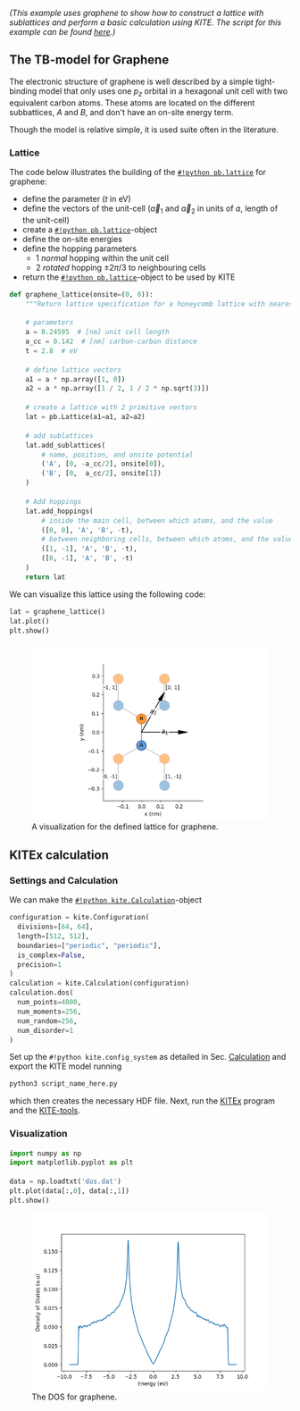 *(This example uses graphene to show how to construct a lattice with sublattices and perform a basic calculation using KITE. 
The script for this example can be found [here](https://github.com/quantum-kite/kite/blob/313a00e54a9f9aa33b22886eaf97ce62aaec3996/examples/dos_graphene.py).)*
## The TB-model for Graphene

The electronic structure of graphene is well described by a simple tight-binding model that only uses one $p_z$ orbital
in a hexagonal unit cell with two equivalent carbon atoms.
These atoms are located on the different subbattices, *A* and *B*, and don't have an on-site energy term.

Though the model is relative simple, it is used suite often in the literature. 

### Lattice
The code below illustrates the building of the [`#!python pb.lattice`][lattice] for graphene:

* define the parameter ($t$ in eV)
* define the vectors of the unit-cell ($\vec a_1$ and $\vec a_2$ in units of $a$, length of the unit-cell)
* create a [`#!python pb.lattice`][lattice]-object
* define the on-site energies
* define the hopping parameters
    * 1 *normal* hopping within the unit cell
    * 2 *rotated* hopping $\pm 2 \pi/3$ to neighbouring cells
* return the [`#!python pb.lattice`][lattice]-object to be used by KITE

``` python linenums="1"
def graphene_lattice(onsite=(0, 0)):
    """Return lattice specification for a honeycomb lattice with nearest neighbor hoppings"""

    # parameters
    a = 0.24595  # [nm] unit cell length
    a_cc = 0.142  # [nm] carbon-carbon distance
    t = 2.8  # eV

    # define lattice vectors
    a1 = a * np.array([1, 0])
    a2 = a * np.array([1 / 2, 1 / 2 * np.sqrt(3)])

    # create a lattice with 2 primitive vectors
    lat = pb.Lattice(a1=a1, a2=a2)

    # add sublattices
    lat.add_sublattices(
        # name, position, and onsite potential
        ('A', [0, -a_cc/2], onsite[0]),
        ('B', [0,  a_cc/2], onsite[1])
    )

    # Add hoppings
    lat.add_hoppings(
        # inside the main cell, between which atoms, and the value
        ([0, 0], 'A', 'B', -t),
        # between neighboring cells, between which atoms, and the value
        ([1, -1], 'A', 'B', -t),
        ([0, -1], 'A', 'B', -t)
    )
    return lat
```

We can visualize this lattice using the following code:

``` python linenums="1"
lat = graphene_lattice()
lat.plot()
plt.show()
```

<div>
  <figure>
    <img src="../../../assets/images/getting_started/graphene_example.png" style="width: 40em;"/>
    <figcaption>A visualization for the defined lattice for graphene.</figcaption>
  </figure>
</div>

## KITEx calculation
### Settings and Calculation
We can make the [`#!python kite.Calculation`][calculation]-object
``` python linenums="1"
configuration = kite.Configuration(
  divisions=[64, 64],
  length=[512, 512],
  boundaries=["periodic", "periodic"],
  is_complex=False,
  precision=1
)
calculation = kite.Calculation(configuration)
calculation.dos(
  num_points=4000,
  num_moments=256,
  num_random=256,
  num_disorder=1
)
```
Set up the `#!python kite.config_system` as detailed in Sec. [Calculation][calculation] and export the KITE model running
``` bash
python3 script_name_here.py
```
which then creates the necessary HDF file. Next, run the [KITEx][kitex] program and the [KITE-tools][kitetools].

### Visualization

``` python linenums="1"
import numpy as np
import matplotlib.pyplot as plt

data = np.loadtxt('dos.dat')
plt.plot(data[:,0], data[:,1])
plt.show()
```

<div>
  <figure>
    <img src="../../../assets/images/getting_started/first_calculation.png" style="width: 40em;" />
    <figcaption>The DOS for graphene.</figcaption>
  </figure>
</div>

[tutorial]: ../index.md
[calculation]: ../calculation.md
[getting_started]: ../index.md
[lattice]: https://docs.pybinding.site/en/stable/_api/pybinding.Lattice.html
[kitex]: ../../api/kitex.md
[kitetools]: ../../api/kite-tools.md